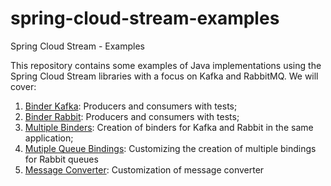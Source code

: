 # spring-cloud-stream-examples
Spring Cloud Stream - Examples 

This repository contains some examples of Java implementations using the Spring Cloud Stream libraries with a focus on Kafka and RabbitMQ. We will cover:

1. [Binder Kafka](https://github.com/savioroney/spring-cloud-stream-examples): Producers and consumers with tests;
2. [Binder Rabbit](https://github.com/savioroney/spring-cloud-stream-examples): Producers and consumers with tests;
3. [Multiple Binders](https://github.com/savioroney/spring-cloud-stream-examples): Creation of binders for Kafka and Rabbit in the same application;
4. [Mutiple Queue Bindings](https://github.com/savioroney/spring-cloud-stream-examples): Customizing the creation of multiple bindings for Rabbit queues
5. [Message Converter](https://github.com/savioroney/spring-cloud-stream-examples): Customization of message converter
